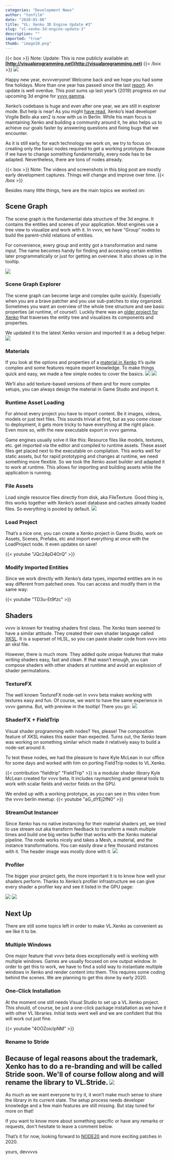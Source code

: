 ```yaml
---
categories: "Development News"
author: "tonfilm"
date: "2020-01-06"
title: "VL: Xenko 3D Engine Update #3"
slug: "vl-xenko-3d-engine-update-3"
description: ""
imported: "true"
thumb: "image10.png"
---
```



{{< box >}}
Note:
Update: This is now publicly available at: **[http://visualprogramming.net](http://visualprogramming.net)**
{{< /box >}}
![](image10.png)

Happy new year, evvvveryone! Welcome back and we hope you had some fine holidays. More than one year has passed since the last [report](/blog/2018/vl-xenko-3d-engine-update-2). An update is well overdue. This post sums up last year’s (2019) progress on our upcoming 3d engine for [vvvv gamma](https://visualprogramming.net/).

Xenko’s codebase is huge and even after one year, we are still in explorer mode. But help is near! As you might [have read](/blog/2019/vvvv-meets-xenko), Xenko’s lead developer Virgile Bello aka xen2 is now with us in Berlin. While his main focus is maintaining Xenko and building a community around it, he also helps us to achieve our goals faster by answering questions and fixing bugs that we encounter.

As it is still early, for each technology we work on, we try to focus on creating only the basic nodes required to get a working prototype. Because if we have to change something fundamentally, every node has to be adapted. Nevertheless, there are tons of nodes already.

{{< box >}}
Note:
The videos and screenshots in this blog post are mostly early development captures. Things will change and improve over time.
{{< /box >}}

Besides many little things, here are the main topics we worked on:
## Scene Graph
The scene graph is the fundamental data structure of the 3d engine. It contains the entities and scenes of your application. Most engines use a tree view to visualize and work with it. In vvvv, we have “Group” nodes to build the parent-child relations of entities.

For convenience, every group and entity got a transformation and name input. The name becomes handy for finding and accessing certain entities later programmatically or just for getting an overview. It also shows up in the tooltip.

![](image8.png)

### Scene Graph Explorer
The scene graph can become large and complex quite quickly. Especially when you are a brave patcher and you use sub-patches to stay organized. Sometimes you want an overview of the whole tree structure and see basic properties (at runtime, of course!). Luckily there was an [older project for Xenko](https://forums.xenko.com/t/project-live-editor/909) that traverses the entity tree and visualizes its components and properties.

We updated it to the latest Xenko version and imported it as a debug helper.
![](image3.png) 

### Materials
If you look at the options and properties of a [material in Xenko](https://doc.xenko.com/latest/en/manual/graphics/materials/index.html) it’s quite complex and some features require expert knowledge. To make things quick and easy, we made a few simple nodes to cover the basics.
![](image9.png) 
![](image1.png)

We’ll also add texture-based versions of them and for more complex setups, you can always design the material in Game Studio and import it.
### Runtime Asset Loading
For almost every project you have to import content. Be it images, videos, models or just text files. This sounds trivial at first, but as you come closer to deployment, it gets more tricky to have everything at the right place. Even more so, with the new executable export in vvvv gamma.

Game engines usually solve it like this: Resource files like models, textures, etc. get imported via the editor and compiled to runtime assets. These asset files get placed next to the executable on compilation. This works well for static assets, but for rapid prototyping and changes at runtime, we need something more flexible. So we took the Xenko asset builder and adapted it to work at runtime. This allows for importing and building assets while the application is running.
### File Assets
Load single resource files directly from disk, aka FileTexture. Good thing is, this works together with Xenko’s asset database and caches already loaded files. So everything is pooled by default.
![](image3.png)

### Load Project
That’s a nice one, you can create a Xenko project in Game Studio, work on Assets, Scenes, Prefabs, etc and import everything at once with the LoadProject node. It even updates on save!

{{< youtube "JQc24pD4OrQ" >}}

### Modify Imported Entities
Since we work directly with Xenko’s data types, imported entities are in no way different from patched ones. You can access and modify them in the same way:

{{< youtube "TD3u-Et9fzc" >}}

## Shaders 
vvvv is known for treating shaders first class. The Xenko team seemed to have a similar attitude. They created their own shader language called [XKSL](https://doc.xenko.com/latest/en/manual/graphics/effects-and-shaders/shading-language/index.html). It is a superset of HLSL, so you can paste shader code from vvvv into an xksl file.

However, there is much more. They added quite unique features that make writing shaders easy, fast and clean. If that wasn’t enough, you can compose shaders with other shaders at runtime and avoid an explosion of shader permutations.
### TextureFX
The well known TextureFX node-set in vvvv beta makes working with textures easy and fun. Of course, we want to have the same experience in vvvv gamma. But, with preview in the tooltip! There you go:
![](image11.gif)

### ShaderFX + FieldTrip
Visual shader programming with nodes? Yes, please! The composition feature of XKSL makes this easier than expected. Turns out, the Xenko team was working on something similar which made it relatively easy to build a node-set around it.

To test these nodes, we had the pleasure to have Kyle McLean in our office for some days and worked with him on porting FieldTrip nodes to VL.Xenko.

{{< contribution "fieldtrip" "FieldTrip" >}} is a modular shader library Kyle McLean created for vvvv beta. It includes raymarching and general tools to work with scalar fields and vector fields on the GPU.

We ended up with a working prototype, as you can see in this video from the vvvv berlin meetup:
{{< youtube "aG_dYEj2fN0" >}}
### StreamOut Instancer
Since Xenko has no native instancing for their material shaders yet, we tried to use stream out aka transform feedback to transform a mesh multiple times and build one big vertex buffer that works with the Xenko material pipeline. The node works nicely and takes a Mesh, a material, and the instance transformations. You can easily draw a few thousand instances with it. The header image was mostly done with it. 
![](image4.png)

### Profiler
The bigger your project gets, the more important it is to know how well your shaders perform. Thanks to Xenko’s profiler infrastructure we can give every shader a profiler key and see it listed in the GPU page:

![](image7.png)
![](image5_b.png)

## Next Up
There are still some topics left in order to make VL.Xenko as convenient as we like it to be.
### Multiple Windows
One major feature that vvvv beta does exceptionally well is working with multiple windows. Games are usually focused on one output window. In order to get this to work, we have to find a solid way to instantiate multiple windows in Xenko and render content into them. This requires some coding behind the scenes. We are planning to get this done by early 2020.
### One-Click Installation
At the moment one still needs Visual Studio to set up a VL.Xenko project. This should, of course, be just a one-click package installation as we have it with other VL libraries. Initial tests went well and we are confident that this will work out just fine.

{{< youtube "4OOZoicIpNM" >}}
### Rename to Stride
Because of legal reasons about the trademark, Xenko has to do a re-branding and will be called Stride soon. We'll of course follow along and will rename the library to **VL.Stride**.
![](GH%201.png)
---
As much as we want everyone to try it, it won’t make much sense to share the library in its current state. The setup process needs developer knowledge and a few main features are still missing. But stay tuned for more on that!

If you want to know more about something specific or have any remarks or requests, don't hesitate to leave a comment below.

That’s it for now, looking forward to [NODE20](/blog/2019/node-2020) and more exciting patches in 2020.

yours,
devvvvs
